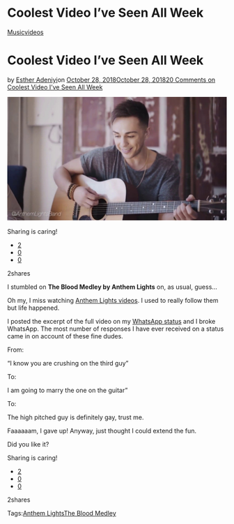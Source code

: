 # Coolest Video I’ve Seen All Week

[Music](https://estheradeniyi.com/category/music/)[videos](https://estheradeniyi.com/category/videos/)
# Coolest Video I&#x2019;ve Seen All Week

by [Esther Adeniyi](https://estheradeniyi.com/author/esther-adeniyi/)on [October 28, 2018October 28, 2018](https://estheradeniyi.com/coolest-video-ive-seen-all-week/)[20 Comments on Coolest Video I&#x2019;ve Seen All Week](https://estheradeniyi.com/coolest-video-ive-seen-all-week/#comments)

![The Blood Medley, Anthem Lights](images\The-Blood-Medley-Anthem-Lights.jpg)

Sharing is caring!

- [2](https://www.facebook.com/sharer/sharer.php?u=https%3A%2F%2Festheradeniyi.com%2Fcoolest-video-ive-seen-all-week%2F&amp;t=Coolest%20Video%20I%27ve%20Seen%20All%20Week)
- [0](https://twitter.com/intent/tweet?text=Coolest%20Video%20I%27ve%20Seen%20All%20Week&amp;url=https%3A%2F%2Festheradeniyi.com%2Fcoolest-video-ive-seen-all-week%2F)
- [0](#)

2shares

I stumbled&#xA0;on **The Blood Medley by Anthem Lights** on, as usual, guess&#x2026;

Oh my, I miss watching [Anthem Lights videos](https://www.youtube.com/channel/UCLCPoAvvcep5OMb0x3e5XmA). I used to really follow them but life happened.

I posted the excerpt of the full video on my [WhatsApp status](https://estheradeniyi.com/only-44-people-can-view-my-whatsapp-status-updates/) and I broke WhatsApp. The most number of responses I have ever received on a status came in on account of these fine dudes.

From:

&#x201C;I know you are crushing on the third guy&#x201D;

To:

I am going to marry the one on the guitar&#x201D;

To:

The high pitched guy is definitely gay, trust me.

Faaaaaam, I gave up! Anyway, just thought I could extend the fun.

Did you like it?

Sharing is caring!

- [2](https://www.facebook.com/sharer/sharer.php?u=https%3A%2F%2Festheradeniyi.com%2Fcoolest-video-ive-seen-all-week%2F&amp;t=Coolest%20Video%20I%27ve%20Seen%20All%20Week)
- [0](https://twitter.com/intent/tweet?text=Coolest%20Video%20I%27ve%20Seen%20All%20Week&amp;url=https%3A%2F%2Festheradeniyi.com%2Fcoolest-video-ive-seen-all-week%2F)
- [0](#)

2shares

Tags:[Anthem Lights](https://estheradeniyi.com/tag/anthem-lights/)[The Blood Medley](https://estheradeniyi.com/tag/the-blood-medley/)